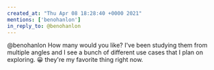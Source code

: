 ```yaml
---
created_at: "Thu Apr 08 18:28:40 +0000 2021"
mentions: ['benohanlon']
in_reply_to: @benohanlon
---
```


@benohanlon How many would you like? I've been studying them from multiple angles and I see a bunch of different use cases that I plan on exploring. 😀 they're my favorite thing right now.